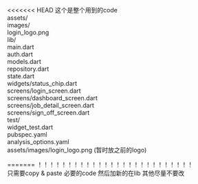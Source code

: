 <<<<<<< HEAD
这个是整个用到的code<br>
assets/<br>
  images/<br>
    login_logo.png<br>
lib/<br>
  main.dart<br>
  auth.dart<br>
  models.dart<br>
  repository.dart<br>
  state.dart<br>
  widgets/status_chip.dart<br>
  screens/login_screen.dart<br>
  screens/dashboard_screen.dart<br>
  screens/job_detail_screen.dart<br>
  screens/sign_off_screen.dart<br>
test/  <br>
  widget_test.dart<br>
pubspec.yaml<br>
analysis_options.yaml<br>
assets/images/login_logo.png  (暂时放之前的logo)<br>

=======
！！！！！！！！！！！！！！！！！！！！！！！！！！<br>
只需要copy & paste 必要的code 然后加新的在lib 其他尽量不要改<br>


